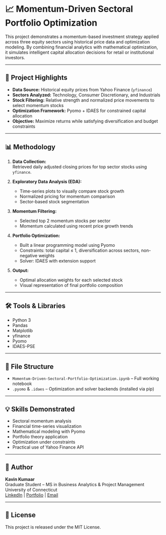 # 📈 Momentum-Driven Sectoral Portfolio Optimization

This project demonstrates a momentum-based investment strategy applied across three equity sectors using historical price data and optimization modeling. By combining financial analytics with mathematical optimization, it simulates intelligent capital allocation decisions for retail or institutional investors.

---

## 🚀 Project Highlights

- **Data Source:** Historical equity prices from Yahoo Finance (`yfinance`)
- **Sectors Analyzed:** Technology, Consumer Discretionary, and Industrials
- **Stock Filtering:** Relative strength and normalized price movements to select momentum stocks
- **Optimization Framework:** Pyomo + IDAES for constrained capital allocation
- **Objective:** Maximize returns while satisfying diversification and budget constraints

---

## 📊 Methodology

1. **Data Collection:**  
   Retrieved daily adjusted closing prices for top sector stocks using `yfinance`.

2. **Exploratory Data Analysis (EDA):**  
   - Time-series plots to visually compare stock growth  
   - Normalized pricing for momentum comparison  
   - Sector-based stock segmentation

3. **Momentum Filtering:**  
   - Selected top 2 momentum stocks per sector  
   - Momentum calculated using recent price growth trends

4. **Portfolio Optimization:**  
   - Built a linear programming model using Pyomo  
   - Constraints: total capital ≤ 1, diversification across sectors, non-negative weights  
   - Solver: IDAES with extension support

5. **Output:**  
   - Optimal allocation weights for each selected stock  
   - Visual representation of final portfolio composition

---

## 🛠 Tools & Libraries

- Python 3  
- Pandas  
- Matplotlib  
- yfinance  
- Pyomo  
- IDAES-PSE  

---

## 📁 File Structure

- `Momentum-Driven-Sectoral-Portfolio-Optimization.ipynb` – Full working notebook  
- `.pyomo` & `.idaes` – Optimization and solver backends (installed via pip)

---

## 💡 Skills Demonstrated

- Sectoral momentum analysis  
- Financial time-series visualization  
- Mathematical modeling with Pyomo  
- Portfolio theory application  
- Optimization under constraints  
- Practical use of Yahoo Finance API

---

## 👤 Author

**Kavin Kumaar**  
Graduate Student – MS in Business Analytics & Project Management  
University of Connecticut  
[LinkedIn](https://www.linkedin.com/in/rtkavinkumaar22/) | [Portfolio]([https://your-portfolio-link.com](https://github.com/KavinKumaar11)) | [Email](mailto:rtkavinkumaar112219@gmail.com)

---

## 📜 License

This project is released under the MIT License.
